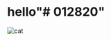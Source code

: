 # hello"# 012820" 


![cat](https://www.google.com/search?q=cat+images&tbm=isch&source=iu&ictx=1&fir=6--WRHk8NsAzVM%253A%252ChVpvvL-HxQGRYM%252C_&vet=1&usg=AI4_-kQCLagOXIAlO6KOPqiQGgFqW5Fplw&sa=X&ved=2ahUKEwj75Nvhn6XnAhVWFogKHdzvBykQ9QEwAXoECAgQMg#imgrc=6--WRHk8NsAzVM:&vet=1)
